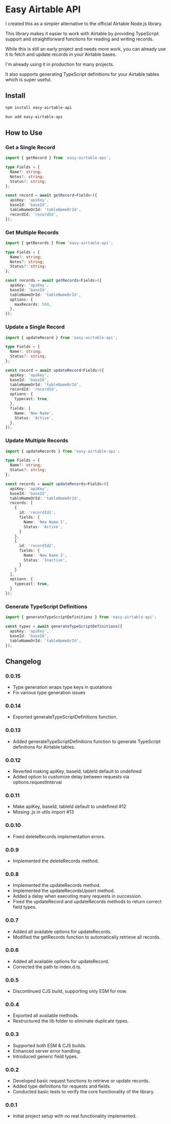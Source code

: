 # Easy Airtable API

I created this as a simpler alternative to the official Airtable Node.js library.

This library makes it easier to work with Airtable by providing TypeScript support and straightforward functions for reading and writing records.

While this is still an early project and needs more work, you can already use it to fetch and update records in your Airtable bases.

I'm already using it in production for many projects.

It also supports generating TypeScript definitions for your Airtable tables which is super useful.

## Install

```bash
npm install easy-airtable-api
```

```bash
bun add easy-airtable-api
```

## How to Use

### Get a Single Record

```ts
import { getRecord } from 'easy-airtable-api';

type Fields = {
  Name?: string;
  Notes?: string;
  Status?: string;
};

const record = await getRecord<Fields>({
  apiKey: 'apiKey',
  baseId: 'baseId',
  tableNameOrId: 'tableNameOrId',
  recordId: 'recordId',
});
```

### Get Multiple Records

```ts
import { getRecords } from 'easy-airtable-api';

type Fields = {
  Name?: string;
  Notes?: string;
  Status?: string;
};

const records = await getRecords<Fields>({
  apiKey: 'apiKey',
  baseId: 'baseId',
  tableNameOrId: 'tableNameOrId',
  options: {
    maxRecords: 500,
  },
});
```

### Update a Single Record

```ts
import { updateRecord } from 'easy-airtable-api';

type Fields = {
  Name?: string;
  Status?: string;
};

const record = await updateRecord<Fields>({
  apiKey: 'apiKey',
  baseId: 'baseId',
  tableNameOrId: 'tableNameOrId',
  recordId: 'recordId',
  options: {
    typecast: true,
  },
  fields: {
    Name: 'New Name',
    Status: 'Active',
  },
});
```

### Update Multiple Records

```ts
import { updateRecords } from 'easy-airtable-api';

type Fields = {
  Name?: string;
  Status?: string;
};

const records = await updateRecords<Fields>({
  apiKey: 'apiKey',
  baseId: 'baseId',
  tableNameOrId: 'tableNameOrId',
  records: [
    {
      id: 'recordId1',
      fields: {
        Name: 'New Name 1',
        Status: 'Active',
      }
    },
    {
      id: 'recordId2',
      fields: {
        Name: 'New Name 2',
        Status: 'Inactive',
      }
    }
  ],
  options: {
    typecast: true,
  }
});
```

### Generate TypeScript Definitions

```ts
import { generateTypeScriptDefinitions } from 'easy-airtable-api';

const types = await generateTypeScriptDefinitions({
  apiKey: 'apiKey',
  baseId: 'baseId',
  tableNameOrId: 'tableNameOrId',
});
```

## Changelog

### 0.0.15

- Type generation wraps type keys in quotations
- Fix various type generation issues

### 0.0.14

- Exported generateTypeScriptDefinitions function.

### 0.0.13

- Added generateTypeScriptDefinitions function to generate TypeScript definitions for Airtable tables.

### 0.0.12

- Reverted making apiKey, baseId, tableId default to undefined
- Added option to customize delay between requests via options.requestInterval

### 0.0.11

- Make apiKey, baseId, tableId default to undefined #12
- Missing .js in utils import #13

### 0.0.10

- Fixed deleteRecords implementation errors.

### 0.0.9

- Implemented the deleteRecords method.

### 0.0.8

- Implemented the updateRecords method.
- Implemented the updateRecordsUpsert method.
- Added a delay when executing many requests in succession.
- Fixed the updateRecord and updateRecords methods to return correct field types.

### 0.0.7

- Added all available options for updateRecords.
- Modified the getRecords function to automatically retrieve all records.

### 0.0.6

- Added all available options for updateRecord.
- Corrected the path to index.d.ts.

### 0.0.5

- Discontinued CJS build, supporting only ESM for now.

### 0.0.4

- Exported all available methods.
- Restructured the lib folder to eliminate duplicate types.

### 0.0.3

- Supported both ESM & CJS builds.
- Enhanced server error handling.
- Introduced generic field types.

### 0.0.2

- Developed basic request functions to retrieve or update records.
- Added type definitions for requests and fields.
- Conducted basic tests to verify the core functionality of the library.

### 0.0.1

- Initial project setup with no real functionality implemented.
